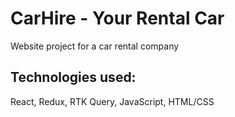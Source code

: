 # CarHire - Your Rental Car

Website project for a car rental company

## Technologies used:

React, Redux, RTK Query, JavaScript, HTML/CSS
